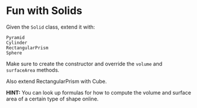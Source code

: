 # Fun with Solids
Given the `Solid` class, extend it with:
```
Pyramid
Cylinder
RectangularPrism
Sphere
```
Make sure to create the constructor and override the `volume` and `surfaceArea` methods.

Also extend RectangularPrism with Cube.

**HINT:** You can look up formulas for how to compute the volume and surface area of a certain type of shape online.
